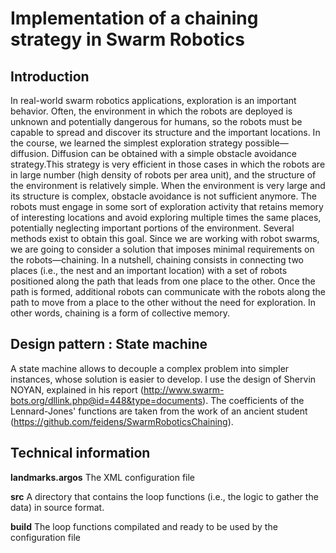 # Implementation of a chaining strategy in Swarm Robotics

## Introduction

In real-world swarm robotics applications, exploration is an important behavior. Often, the environment in which the robots are deployed is unknown and potentially dangerous for humans, so the robots must be capable to spread and discover its structure and the important locations. In the course, we learned the simplest exploration strategy possible—diffusion. Diffusion can be obtained with a simple obstacle avoidance strategy.This strategy is very efficient in those cases in which the robots are in large number (high density of robots per area unit), and the structure of the environment is relatively simple. When the environment is very large and its structure is complex, obstacle avoidance is not sufficient anymore. The robots must engage in some sort of exploration activity that retains memory of interesting locations and avoid exploring multiple times the same places, potentially neglecting important portions of the environment. Several methods exist to obtain this goal. Since we are working with robot swarms, we are going to consider a solution that imposes minimal requirements on the robots—chaining. In a nutshell, chaining consists in connecting two places (i.e., the nest and an important location) with a set of robots positioned along the path that leads from one place to the other. Once the path is formed, additional robots can communicate with the robots along the path to move from a place to the other without the need for exploration. In other words, chaining is a form of collective memory.

## Design pattern : State machine

A state machine allows to decouple a complex problem into simpler instances, whose solution is easier to develop. I use the design of Shervin NOYAN, explained in his report (http://www.swarm-bots.org/dllink.php@id=448&type=documents). The coefficients of the Lennard-Jones' functions are taken from the work of an ancient student (https://github.com/feidens/SwarmRoboticsChaining).

## Technical information

**landmarks.argos** The XML configuration file

**src** A directory that contains the loop functions (i.e., the logic to gather the data) in source format.

**build** The loop functions compilated and ready to be used by the configuration file
